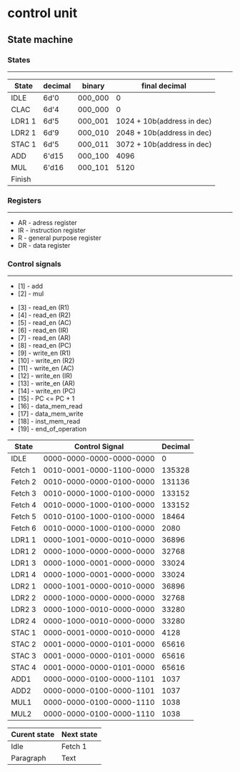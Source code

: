 
# control unit 

## State machine
<!-- 
* The state machine will be in the idle state till the **start logic is high**
* On start logic <= 1 (high) state machine will go to the next state ***fetch 1*** 
* The state machine will come to idle state when the conditions are met
*  -->

### States 
---

|State      | decimal   | binary    |   final decimal             |   
|-----------|-----------|-----------|-------                      |
|IDLE       |6d'0       |000_000    | 0                           |
|CLAC       |6d'4       |000_000    | 0                           |
|LDR1  1    |6d'5       |000_001    | 1024 + 10b(address in dec)  |
|LDR2  1    |6d'9       |000_010    | 2048 + 10b(address in dec)  |
|STAC  1    |6d'5       |000_011    | 3072 + 10b(address in dec)  |
|ADD        |6'd15      |000_100    | 4096                        |
|MUL        |6'd16      |000_101    | 5120                        |
|Finish     |           |           |                             |
### Registers
---
* AR - adress register
* IR - instruction register
* R  - general purpose register
* DR - data register 

### Control signals
---
* [1]  - add
* [2]  - mul
<!-- !for bus read -->
* [3]  - read_en (R1)
* [4]  - read_en (R2)  <!--??hardwired -->
* [5]  - read_en (AC)
* [6]  - read_en (IR)
* [7]  - read_en (AR)
* [8]  - read_en (PC) 
  <!-- !for bus write -->      
* [9]  - write_en (R1)
* [10] - write_en (R2)
* [11] - write_en (AC)
* [12] - write_en (IR)
* [13] - write_en (AR)
* [14] - write_en (PC)
* [15] - PC <= PC + 1
* [16] - data_mem_read
* [17] - data_mem_write
* [18] - inst_mem_read
* [19] - end_of_operation



|State      |Control Signal          |Decimal |
|---        |---                     |---     |
|IDLE       |0000-0000-0000-0000-0000|0       |     
|Fetch 1   |0010-0001-0000-1100-0000|135328  |     
|Fetch 2   |0010-0000-0000-0100-0000|131136  |     
|Fetch 3   |0010-0000-1000-0100-0000|133152  |     
|Fetch 4   |0010-0000-1000-0100-0000|133152  |
|Fetch 5   |0010-0100-1000-0100-0000|18464   | 
|Fetch 6   |0010-0000-1000-0100-0000|2080    |      
|LDR1  1    |0000-1001-0000-0010-0000|36896   |     
|LDR1  2   |0000-1000-0000-0000-0000|32768   |
|LDR1  3    |0000-1000-0001-0000-0000|33024   |
|LDR1  4    |0000-1000-0001-0000-0000|33024   |     
|LDR2  1    |0000-1001-0000-0010-0000|36896   |     
|LDR2  2   |0000-1000-0000-0000-0000|32768   |
|LDR2  3    |0000-1000-0010-0000-0000|33280   |
|LDR2  4    |0000-1000-0010-0000-0000|33280   |     
|STAC  1   |0000-0001-0000-0010-0000|4128    |     
|STAC  2    |0001-0000-0000-0101-0000|65616   |     
|STAC  3    |0001-0000-0000-0101-0000|65616   |     
|STAC  4    |0001-0000-0000-0101-0000|65616   |     
|ADD1        |0000-0000-0100-0000-1101|1037    |
|ADD2        |0000-0000-0100-0000-1101|1037    |    
|MUL1        |0000-0000-0100-0000-1110|1038    | 
|MUL2        |0000-0000-0100-0000-1110|1038    |      


|Curent state        | Next state  | 
| -----------        | ----------- |
| Idle               | Fetch 1     |
| Paragraph          | Text        | -->
